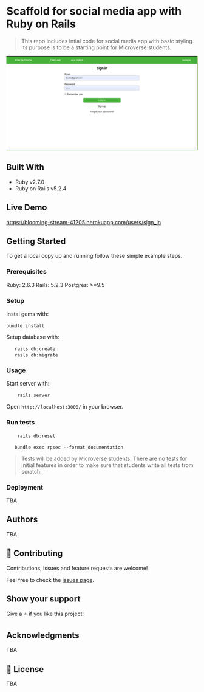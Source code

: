 # Scaffold for social media app with Ruby on Rails

> This repo includes intial code for social media app with basic styling. Its purpose is to be a starting point for Microverse students.

![screenshot](docs/screenshot.png)

## Built With

- Ruby v2.7.0
- Ruby on Rails v5.2.4

## Live Demo

https://blooming-stream-41205.herokuapp.com/users/sign_in


## Getting Started

To get a local copy up and running follow these simple example steps.

### Prerequisites

Ruby: 2.6.3
Rails: 5.2.3
Postgres: >=9.5

### Setup

Instal gems with:

```
bundle install
```

Setup database with:

```
   rails db:create
   rails db:migrate
```



### Usage

Start server with:

```
    rails server
```

Open `http://localhost:3000/` in your browser.

### Run tests
```
    rails db:reset

```

```
   bundle exec rpsec --format documentation
```

> Tests will be added by Microverse students. There are no tests for initial features in order to make sure that students write all tests from scratch.

### Deployment

TBA

## Authors

TBA

## 🤝 Contributing

Contributions, issues and feature requests are welcome!

Feel free to check the [issues page](issues/).

## Show your support

Give a ⭐️ if you like this project!

## Acknowledgments

TBA

## 📝 License

TBA

